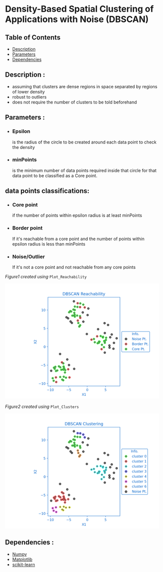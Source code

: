 <!--Open Preview (Ctrl+Shift+V)-->
# Density-Based Spatial Clustering of Applications with Noise (DBSCAN)

## Table of Contents
* [Description](#description-)
* [Parameters](#parameters-)
* [Dependencies](#dependencies-)

## Description :
* assuming that clusters are dense regions in space separated by regions of lower density
* robust to outliers
* does not require the number of clusters to be told beforehand

## Parameters :
* ### Epsilon 
    is the radius of the circle to be created around each data point to check the density

* ### minPoints 
    is the minimum number of data points required inside that circle for that data point to be classified as a Core point.

## data points classifications:
* ### Core point
    if the number of points within epsilon radius is at least minPoints
* ### Border point
    If it's reachable from a core point and the number of points within epsilon radius is less than minPoints
* ### Noise/Outlier
    If it's not a core point and not reachable from any core points


*Figure1 created using* `Plot_Reachability`

<img src='Images/Figure_1.png'/>

*Figure2 created using* `Plot_Clusters`

<img src='Images/Figure_2.png'/>


## Dependencies :
* [Numpy](http://www.numpy.org/)
* [Matplotlib](https://matplotlib.org/)
* [scikit-learn](https://scikit-learn.org/stable/)

